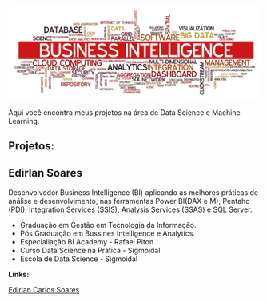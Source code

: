<p align="center">
  <img src="baner01.jpeg" >
</p>

Aqui você encontra meus projetos na área de Data Science e Machine Learning.

## Projetos:


## Edirlan Soares
Desenvolvedor Business Intelligence (BI) aplicando as melhores práticas de análise e desenvolvimento, nas ferramentas Power BI(DAX e M), Pentaho (PDI), Integration Services (SSIS), Analysis Services (SSAS) e SQL Server. 

* Graduação em Gestão em Tecnologia da Informação.
* Pós Graduação em Bussines Intelligence e Analytics.
* Especialiação BI Academy - Rafael Piton.
* Curso Data Science na Pratica - Sigmoidal 
* Escola de Data Science - Sigmoidal

**Links:**




















<div class="badge-base LI-profile-badge" data-locale="pt_BR" data-size="medium" data-theme="light" data-type="VERTICAL" data-vanity="edirlansoares" data-version="v1"><a class="badge-base__link LI-simple-link" href="https://br.linkedin.com/in/edirlansoares?trk=profile-badge">Edirlan Carlos Soares</a></div>
              

